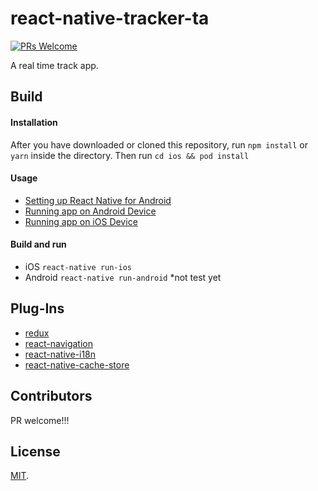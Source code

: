 # react-native-tracker-ta

[![PRs Welcome](https://img.shields.io/badge/PRs-welcome-brightgreen.svg)](#pull-requests)

A real time track app.

## Build

#### Installation

After you have downloaded or cloned this repository, run `npm install` or `yarn` inside the directory. Then run `cd ios && pod install`

#### Usage

-   [Setting up React Native for Android](https://facebook.github.io/react-native/docs/getting-started.html#android-development-environment)
-   [Running app on Android Device](https://facebook.github.io/react-native/docs/running-on-device.html#running-your-app-on-android-devices)
-   [Running app on iOS Device](https://facebook.github.io/react-native/docs/running-on-device.html#running-your-app-on-ios-devices)

#### Build and run

-   iOS `react-native run-ios`
-   Android `react-native run-android` \*not test yet

## Plug-Ins

-   [redux](https://github.com/AlexanderZaytsev/react-native-i18n)
-   [react-navigation](https://reactnavigation.org/)
-   [react-native-i18n](https://github.com/AlexanderZaytsev/react-native-i18n)
-   [react-native-cache-store](https://github.com/cheeaun/react-native-cache-store)

## Contributors

PR welcome!!!

## License

[MIT](https://github.com/opp100/react-native-template/blob/master/LICENSE).
